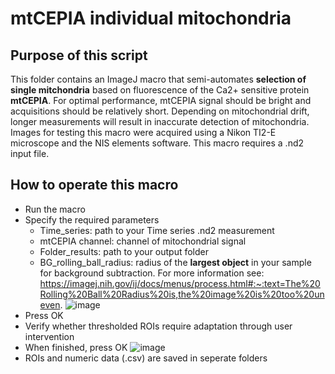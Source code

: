 # mtCEPIA individual mitochondria

## Purpose of this script
This folder contains an ImageJ macro that semi-automates **selection of single mitchondria** based on fluorescence of the Ca2+ sensitive protein **mtCEPIA**. For optimal performance, mtCEPIA signal should be bright and acquisitions should be relatively short. Depending on mitochondrial drift, longer measurements will result in inaccurate detection of mitochondria. 
Images for testing this macro were acquired using a Nikon TI2-E microscope and the NIS elements software. This macro requires a .nd2 input file.

## How to operate this macro

* Run the macro
* Specify the required parameters
  * Time_series: path to your Time series .nd2 measurement
  * mtCEPIA channel: channel of mitochondrial signal
  * Folder_results: path to your output folder
  * BG_rolling_ball_radius: radius of the **largest object** in your sample for background subtraction. For more information see: https://imagej.nih.gov/ij/docs/menus/process.html#:~:text=The%20Rolling%20Ball%20Radius%20is,the%20image%20is%20too%20uneven.
![image](https://user-images.githubusercontent.com/38840043/222538953-c83ab015-8350-4f29-b48a-d087dea753d9.png)
* Press OK
* Verify whether thresholded ROIs require adaptation through user intervention
* When finished, press OK
![image](https://user-images.githubusercontent.com/38840043/222539685-f1c7ac16-2a64-4b3f-8f4f-826ffee344b5.png)
* ROIs and numeric data (.csv) are saved in seperate folders
